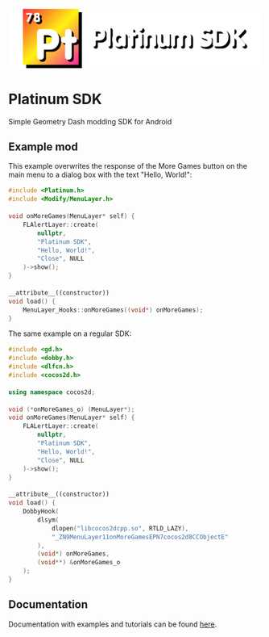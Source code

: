 ![Platinum SDK logo](/assets/img/logo-text.png "Platinum SDK logo")

# Platinum SDK
Simple Geometry Dash modding SDK for Android

## Example mod
This example overwrites the response of the More Games button on the main menu to a dialog box with the text "Hello, World!":
```cpp
#include <Platinum.h>
#include <Modify/MenuLayer.h>

void onMoreGames(MenuLayer* self) {
	FLAlertLayer::create(
		nullptr,
		"Platinum SDK",
		"Hello, World!",
		"Close", NULL
	)->show();
}

__attribute__((constructor))
void load() {
	MenuLayer_Hooks::onMoreGames((void*) onMoreGames);
}
```
The same example on a regular SDK:
```cpp
#include <gd.h>
#include <dobby.h>
#include <dlfcn.h>
#include <cocos2d.h>

using namespace cocos2d;

void (*onMoreGames_o) (MenuLayer*);
void onMoreGames(MenuLayer* self) {
	FLALertLayer::create(
		nullptr,
		"Platinum SDK",
		"Hello, World!",
		"Close", NULL
	)->show();
}

__attribute__((constructor))
void load() {
	DobbyHook(
		dlsym(
			dlopen("libcocos2dcpp.so", RTLD_LAZY),
			"_ZN9MenuLayer11onMoreGamesEPN7cocos2d8CCObjectE"
		),
		(void*) onMoreGames,
		(void**) &onMoreGames_o
	);
}
```
## Documentation
Documentation with examples and tutorials can be found [here](https://google.com).

